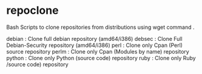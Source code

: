 # repoclone

Bash Scripts to clone repositories from distributions using wget command .

debian : Clone full debian repository (amd64/i386)
debsec : Clone Full Debian-Security repository (amd64/i386) 
perl : Clone only Cpan (Perl) source repository
perlm : Clone only Cpan (Modules by name) repository
python : Clone only Python (source code) repository
ruby : Clone only Ruby /source code) repository


